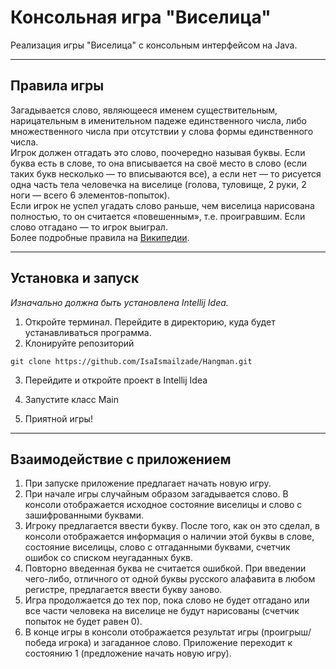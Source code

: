 # Консольная игра "Виселица"

Реализация игры "Виселица" с консольным интерфейсом на Java.

---

## Правила игры

Загадывается слово, являющееся  именем существительным, нарицательным в именительном падеже единственного числа, либо множественного числа при отсутствии у слова формы единственного числа.<br>
Игрок должен отгадать это слово, поочередно называя буквы. Если буква есть в слове, то она вписывается на своё место в слово (если таких букв несколько — то вписываются все), а если нет — то рисуется одна часть тела человечка на виселице (голова, туловище, 2 руки, 2 ноги — всего 6 элементов-попыток).<br>
Если игрок не успел угадать слово раньше, чем виселица нарисована полностью, то он считается «повешенным», т.е. проигравшим. Если слово отгадано — то игрок выиграл.<br>
Более подробные правила на [Википедии](https://ru.wikipedia.org/wiki/%D0%92%D0%B8%D1%81%D0%B5%D0%BB%D0%B8%D1%86%D0%B0_%28%D0%B8%D0%B3%D1%80%D0%B0%29).

---

## Установка и запуск

*Изначально должна быть установлена Intellij Idea.*

1. Откройте терминал. Перейдите в директорию, куда будет устанавливаться программа.
2. Клонируйте репозиторий

```
git clone https://github.com/IsaIsmailzade/Hangman.git
```

3. Перейдите и откройте проект в Intellij Idea

4. Запустите класс Main

5. Приятной игры!

---

## Взаимодействие с приложением

1. При запуске приложение предлагает начать новую  игру.
2. При начале игры случайным образом загадывается слово. В консоли отображается исходное состояние виселицы и слово с зашифрованными буквами.
3. Игроку предлагается ввести букву. После того, как он это сделал, в консоли отображается информация о наличии этой буквы в слове, состояние виселицы, слово с отгаданными буквами, счетчик ошибок со списком неугаданных букв.
4. Повторно введенная буква не считается ошибкой. При введении чего-либо, отличного от одной буквы русского алафавита в любом регистре, предлагается ввести букву заново.
5. Игра продолжается до тех пор, пока слово не будет отгадано или все части человека на виселице не будут нарисованы (счетчик попыток не будет равен 0).
6. В конце игры в консоли отображается результат игры (проигрыш/победа игрока) и загаданное слово. Приложение переходит к состоянию 1 (предложение начать новую игру).

